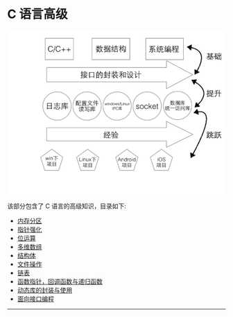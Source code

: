 # C 语言高级

![](./photos/%E6%8A%80%E6%9C%AF%E5%B1%82%E6%AC%A1.png)

该部分包含了 C 语言的高级知识，目录如下:

* [内存分区](./notes/part1.md)
* [指针强化](./notes/part2.md)
* [位运算](./notes/part3.md)
* [多维数组](./notes/part4.md)
* [结构体](./notes/part5.md)
* [文件操作](./notes/part6.md)
* [链表](./notes/part7.md)
* [函数指针，回调函数与递归函数](./notes/part8.md)
* [动态库的封装与使用](./notes/part9.md)
* [面向接口编程](./notes/part10.md)

---
